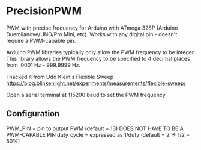 # PrecisionPWM

PWM with precise frequency for Arduino with ATmega 328P (Arduino Duemilanove/UNO/Pro Mini, etc). Works with any digital pin - doesn't require a PWM-capable pin.

Arduino PWM libraries typically only allow the PWM frequency to be integer. This library allows the PWM frequency to be specified to 4 decimal places from .0001 Hz - 999.9999 Hz.

I hacked it from Udo Klein's Flexible Sweep
https://blog.blinkenlight.net/experiments/measurements/flexible-sweep/

Open a serial terminal at 115200 baud to set the PWM frequency

## Configuration ##

PWM_PIN = pin to output PWM (default = 13) DOES NOT HAVE TO BE A PWM-CAPABLE PIN
duty_cycle = expressed as 1/duty (default = 2 -> 1/2 = 50%)